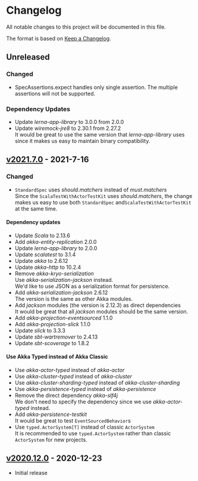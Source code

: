 # Changelog
All notable changes to this project will be documented in this file.

The format is based on [Keep a Changelog](https://keepachangelog.com/en/1.0.0/).

## Unreleased

### Changed
- SpecAssertions.expect handles only single assertion.
  The multiple assertions will not be supported.

### Dependency Updates
- Update *lerna-app-library* to 3.0.0 from 2.0.0
- Update *wiremock-jre8* to 2.30.1 from 2.27.2  
  It would be great to use the same version that *lerna-app-library* uses
  since it makes us easy to maintain binary compatibility.


## [v2021.7.0] - 2021-7-16
[v2021.7.0]: https://github.com/lerna-stack/lerna.g8/compare/v2020.12.0...v2021.7.0
### Changed
- `StandardSpec` uses *should.matchers* instead of *must.matchers*  
  Since the `ScalaTestWithActorTestKit` uses *should.matchers*,
  the change makes us easy to use both `StandardSpec` and`ScalaTestWithActorTestKit` at the same time.

#### Dependency updates
- Update *Scala* to 2.13.6
- Add *akka-entity-replication* 2.0.0
- Update *lerna-app-library* to 2.0.0
- Update *scalatest* to 3.1.4
- Update *akka* to 2.6.12
- Update *akka-http* to 10.2.4
- Remove *akka-kryo-serialization*  
  Use *akka-serialization-jackson* instead.  
  We'd like to use JSON as a serialization format for persistence.
- Add *akka-serialization-jackson* 2.6.12  
  The version is the same as other Akka modules.
- Add *jackson* modules (the version is 2.12.3) as direct dependencies  
  It would be great that all *jackson* modules should be the same version.
- Add *akka-projection-eventsourced* 1.1.0
- Add *akka-projection-slick* 1.1.0
- Update *slick* to 3.3.3
- Update *sbt-wartremover* to 2.4.13
- Update *sbt-scoverage* to 1.8.2

#### Use Akka Typed instead of Akka Classic
- Use *akka-actor-typed* instead of *akka-actor*
- Use *akka-cluster-typed* instead of *akka-cluster*
- Use *akka-cluster-sharding-typed* instead of *akka-cluster-sharding*
- Use *akka-persistence-typed* instead of *akka-persistence*
- Remove the direct dependency *akka-slf4j*  
    We don't need to specify the dependency since we use *akka-actor-typed* instead.
- Add *akka-persistence-testkit*  
    It would be great to test `EventSourcedBehavior`s
- Use `typed.ActorSystem[T]` instead of classic `ActorSystem`  
    It is recommended to use `typed.ActorSystem` rather than classic `ActorSystem` for new projects.

## [v2020.12.0] - 2020-12-23
[v2020.12.0]: https://github.com/lerna-stack/lerna.g8/releases/tag/v2020.12.0
- Initial release